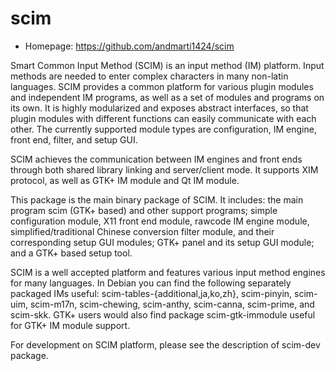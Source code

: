 # scim

* Homepage: https://github.com/andmarti1424/scim

Smart Common Input Method (SCIM) is an input method (IM) platform.  Input
 methods are needed to enter complex characters in many non-latin
 languages. SCIM provides a common platform for various plugin modules and
 independent IM programs, as well as a set of modules and programs on its
 own.  It is highly modularized and exposes abstract interfaces, so that
 plugin modules with different functions can easily communicate with each
 other.  The currently supported module types are configuration, IM engine,
 front end, filter, and setup GUI.

 SCIM achieves the communication between IM engines and front ends through
 both shared library linking and server/client mode.  It supports XIM
 protocol, as well as GTK+ IM module and Qt IM module.

 This package is the main binary package of SCIM.  It includes: the main
 program scim (GTK+ based) and other support programs; simple configuration
 module, X11 front end module, rawcode IM engine module,
 simplified/traditional Chinese conversion filter module, and their
 corresponding setup GUI modules; GTK+ panel and its setup GUI module; and
 a GTK+ based setup tool.

 SCIM is a well accepted platform and features various input method engines
 for many languages.  In Debian you can find the following separately
 packaged IMs useful: scim-tables-{additional,ja,ko,zh}, scim-pinyin, scim-
 uim, scim-m17n, scim-chewing, scim-anthy, scim-canna, scim-prime, and
 scim-skk. GTK+ users would also find package scim-gtk-immodule useful for
 GTK+ IM module support.

 For development on SCIM platform, please see the description of scim-dev
 package.
